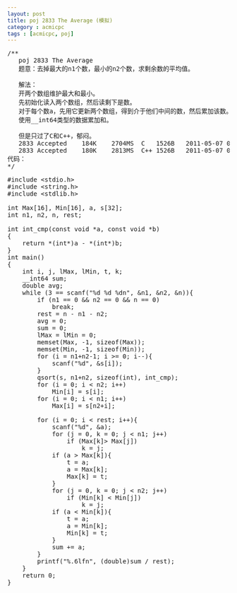```yaml
---
layout: post
title: poj 2833 The Average (模拟)
category : acmicpc
tags : [acmicpc, poj]
---
```


<pre>/**    
   poj 2833 The Average    
   题意：去掉最大的n1个数，最小的n2个数，求剩余数的平均值。    
    
   解法：    
   开两个数组维护最大和最小。    
   先初始化读入两个数组，然后读剩下是数。    
   对于每个数a，先用它更新两个数组，得到介于他们中间的数，然后累加该数。    
   使用__int64类型的数据累加和。    
    
   但是只过了C和C++，郁闷。    
   2833	Accepted	184K	2704MS	C	1526B	2011-05-07 08:49:02    
   2833	Accepted	180K	2813MS	C++	1526B	2011-05-07 08:48:12    
代码：    
*/</pre>    
<!--more-->    
<pre>#include &lt;stdio.h&gt;    
#include &lt;string.h&gt;    
#include &lt;stdlib.h&gt;    
    
int Max[16], Min[16], a, s[32];    
int n1, n2, n, rest;    
    
int int_cmp(const void *a, const void *b)    
{    
    return *(int*)a - *(int*)b;    
}    
int main()    
{    
    int i, j, lMax, lMin, t, k;    
    __int64 sum;    
    double avg;    
    while (3 == scanf("%d %d %dn", &amp;n1, &amp;n2, &amp;n)){    
        if (n1 == 0 &amp;&amp; n2 == 0 &amp;&amp; n == 0)    
            break;    
        rest = n - n1 - n2;    
        avg = 0;    
        sum = 0;    
        lMax = lMin = 0;    
        memset(Max, -1, sizeof(Max));    
        memset(Min, -1, sizeof(Min));    
        for (i = n1+n2-1; i &gt;= 0; i--){    
            scanf("%d", &amp;s[i]);    
        }    
        qsort(s, n1+n2, sizeof(int), int_cmp);    
        for (i = 0; i &lt; n2; i++)    
            Min[i] = s[i];    
        for (i = 0; i &lt; n1; i++)    
            Max[i] = s[n2+i];    
    
        for (i = 0; i &lt; rest; i++){    
            scanf("%d", &amp;a);    
            for (j = 0, k = 0; j &lt; n1; j++)    
                if (Max[k]&gt; Max[j])    
                    k = j;    
            if (a &gt; Max[k]){    
                t = a;    
                a = Max[k];    
                Max[k] = t;    
            }    
            for (j = 0, k = 0; j &lt; n2; j++)    
                if (Min[k] &lt; Min[j])    
                    k = j;    
            if (a &lt; Min[k]){    
                t = a;    
                a = Min[k];    
                Min[k] = t;    
            }    
            sum += a;    
        }    
        printf("%.6lfn", (double)sum / rest);    
    }    
    return 0;    
}</pre>